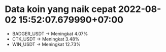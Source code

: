 # Data koin yang naik cepat 2022-08-02 15:52:07.679990+07:00

* BADGER_USDT -> Meningkat 4.07%
* CTK_USDT -> Meningkat 3.48%
* WIN_USDT -> Meningkat 12.73%

